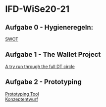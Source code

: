 # IFD-WiSe20-21
## Aufgabe 0 - Hygieneregeln:
<a href="https://klotkawa.github.io/IFD-WiSe20-21/Task0/SWOT.pdf"> SWOT </a>
## Aufgabe 1 - The Wallet Project
<a href="https://klotkawa.github.io/IFD-WiSe20-21/Task1/The Wallet Project.pdf"> A try run through the full DT circle </a>
## Aufgabe 2 - Prototyping
<a href="https://klotkawa.github.io/IFD-WiSe20-21/Task2/Prototyping Tool.md"> Prototyping Tool </a> <br>
<a href="https://klotkawa.github.io/IFD-WiSe20-21/Task2/Konzeptentwurf.pdf"> Konzeptentwurf </a>

